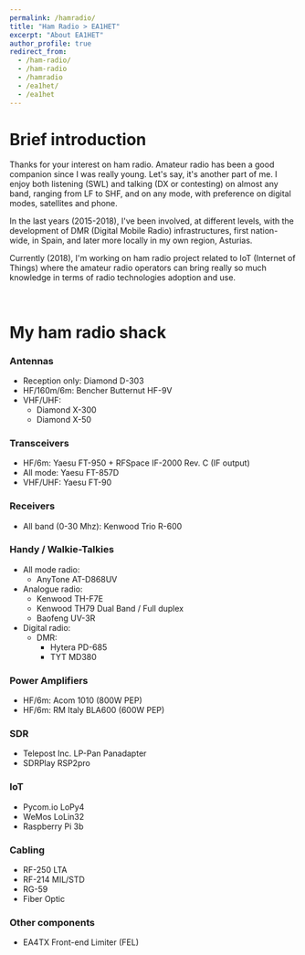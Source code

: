 ```yaml
---
permalink: /hamradio/
title: "Ham Radio > EA1HET"
excerpt: "About EA1HET"
author_profile: true
redirect_from: 
  - /ham-radio/
  - /ham-radio
  - /hamradio
  - /ea1het/
  - /ea1het
---
```


# Brief introduction
Thanks for your interest on ham radio. Amateur radio has been a good companion since I was really young. Let's say, it's another part of me. I enjoy both listening (SWL) and talking (DX or contesting) on almost any band, ranging from LF to SHF, and on any mode, with preference on digital modes, satellites and phone. 

In the last years (2015-2018), I've been involved, at different levels, with the development of DMR (Digital Mobile Radio) infrastructures, first nation-wide, in Spain, and later more locally in my own region, Asturias. 

Currently (2018), I'm working on ham radio project related to IoT (Internet of Things) where the amateur radio operators can bring really so much knowledge in terms of radio technologies adoption and use. 

<br />

# My ham radio shack
### Antennas
- Reception only: Diamond D-303
- HF/160m/6m: Bencher Butternut HF-9V 
- VHF/UHF: 
  - Diamond X-300
  - Diamond X-50

### Transceivers
- HF/6m: Yaesu FT-950 + RFSpace IF-2000 Rev. C (IF output)
- All mode: Yaesu FT-857D
- VHF/UHF: Yaesu FT-90 

### Receivers
- All band (0-30 Mhz): Kenwood Trio R-600

### Handy / Walkie-Talkies
- All mode radio:
   - AnyTone AT-D868UV 
- Analogue radio:
   - Kenwood TH-F7E
   - Kenwood TH79 Dual Band / Full duplex
   - Baofeng UV-3R
- Digital radio:
   - DMR: 
     - Hytera PD-685 
     - TYT MD380 

### Power Amplifiers
- HF/6m: Acom 1010 (800W PEP)
- HF/6m: RM Italy BLA600 (600W PEP)

### SDR
- Telepost Inc. LP-Pan Panadapter
- SDRPlay RSP2pro

### IoT
- Pycom.io LoPy4
- WeMos LoLin32
- Raspberry Pi 3b

### Cabling
- RF-250 LTA
- RF-214 MIL/STD
- RG-59
- Fiber Optic

### Other components
- EA4TX Front-end Limiter (FEL)